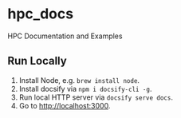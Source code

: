 # hpc_docs
HPC Documentation and Examples

## Run Locally

1. Install Node, e.g. `brew install node`.
2. Install docsify via `npm i docsify-cli -g`.
3. Run local HTTP server via `docsify serve docs`.
4. Go to [http://localhost:3000](http://localhost:3000).

